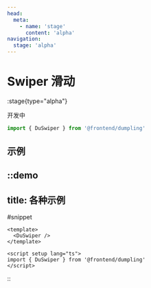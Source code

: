 ```yaml
---
head:
  meta:
    - name: 'stage'
      content: 'alpha'
navigation:
  stage: 'alpha'
---
```


# Swiper 滑动

:stage{type="alpha"}

开发中

```ts
import { DuSwiper } from '@frontend/dumpling'
```

## 示例

::demo
---
title: 各种示例
---
#snippet
```vue
<template>
  <DuSwiper />
</template>

<script setup lang="ts">
import { DuSwiper } from '@frontend/dumpling'
</script>
```
::

